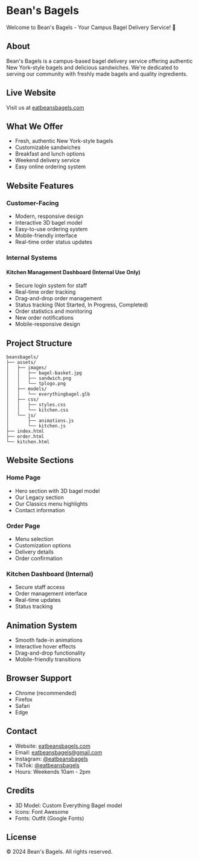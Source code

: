 # Bean's Bagels

Welcome to Bean's Bagels - Your Campus Bagel Delivery Service! 🥯

## About
Bean's Bagels is a campus-based bagel delivery service offering authentic New York-style bagels and delicious sandwiches. We're dedicated to serving our community with freshly made bagels and quality ingredients.

## Live Website
Visit us at [eatbeansbagels.com](https://eatbeansbagels.com)

## What We Offer
- Fresh, authentic New York-style bagels
- Customizable sandwiches
- Breakfast and lunch options
- Weekend delivery service
- Easy online ordering system

## Website Features
### Customer-Facing
- Modern, responsive design
- Interactive 3D bagel model
- Easy-to-use ordering system
- Mobile-friendly interface
- Real-time order status updates

### Internal Systems
#### Kitchen Management Dashboard (Internal Use Only)
- Secure login system for staff
- Real-time order tracking
- Drag-and-drop order management
- Status tracking (Not Started, In Progress, Completed)
- Order statistics and monitoring
- New order notifications
- Mobile-responsive design

## Project Structure
```
beansbagels/
├── assets/
│   ├── images/
│   │   ├── bagel-basket.jpg
│   │   ├── sandwich.png
│   │   └── tplogo.png
│   ├── models/
│   │   └── everythingbagel.glb
│   ├── css/
│   │   ├── styles.css
│   │   └── kitchen.css
│   └── js/
│       ├── animations.js
│       └── kitchen.js
├── index.html
├── order.html
└── kitchen.html
```

## Website Sections
### Home Page
- Hero section with 3D bagel model
- Our Legacy section
- Our Classics menu highlights
- Contact information

### Order Page
- Menu selection
- Customization options
- Delivery details
- Order confirmation

### Kitchen Dashboard (Internal)
- Secure staff access
- Order management interface
- Real-time updates
- Status tracking

## Animation System
- Smooth fade-in animations
- Interactive hover effects
- Drag-and-drop functionality
- Mobile-friendly transitions

## Browser Support
- Chrome (recommended)
- Firefox
- Safari
- Edge

## Contact
- Website: [eatbeansbagels.com](https://eatbeansbagels.com)
- Email: [eatbeansbagels@gmail.com](mailto:eatbeansbagels@gmail.com)
- Instagram: [@eatbeansbagels](https://www.instagram.com/eatbeansbagels/)
- TikTok: [@eatbeansbagels](https://www.tiktok.com/@eatbeansbagels)
- Hours: Weekends 10am - 2pm

## Credits
- 3D Model: Custom Everything Bagel model
- Icons: Font Awesome
- Fonts: Outfit (Google Fonts)

## License
© 2024 Bean's Bagels. All rights reserved. 